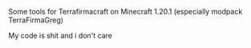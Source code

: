 Some tools for Terrafirmacraft on Minecraft 1.20.1 (especially modpack TerraFirmaGreg)

My code is shit and i don't care

